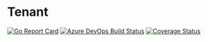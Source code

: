 # Tenant

[![Go Report Card](https://goreportcard.com/badge/decentralized-cloud/Tenant)](https://goreportcard.com/report/decentralized-cloud/Tenant)
[![Azure DevOps Build Status](https://dev.azure.com/EdgeCloud/Tenant/_apis/build/status/decentralized-cloud.Tenant?branchName=master)](https://dev.azure.com/EdgeCloud/Tenant/_build/latest?definitionId=12&branchName=master)
[![Coverage Status](https://coveralls.io/repos/decentralized-cloud/Tenant/badge.svg?branch=HEAD&service=github)](https://coveralls.io/github/decentralized-cloud/Tenant?branch=HEAD)

